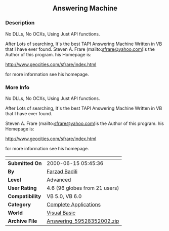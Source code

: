 ﻿<div align="center">

## Answering Machine


</div>

### Description

No DLLs, No OCXs, Using Just API functions.

After Lots of searching, It's the best TAPI Answering Machine Written in VB that I have ever found. Steven A. Frare (mailto:sfrare@yahoo.com)is the Author of this program. his Homepage is:

http://www.geocities.com/sfrare/index.html

for more information see his homepage.
 
### More Info
 
No DLLs, No OCXs, Using Just API functions.

After Lots of searching, It's the best TAPI Answering Machine Written in VB that I have ever found.

Steven A. Frare (mailto:sfrare@yahoo.com)is the Author of this program. his Homepage is:

http://www.geocities.com/sfrare/index.html

for more information see his homepage.


<span>             |<span>
---                |---
**Submitted On**   |2000-06-15 05:45:36
**By**             |[Farzad Badili](https://github.com/Planet-Source-Code/PSCIndex/blob/master/ByAuthor/farzad-badili.md)
**Level**          |Advanced
**User Rating**    |4.6 (96 globes from 21 users)
**Compatibility**  |VB 5\.0, VB 6\.0
**Category**       |[Complete Applications](https://github.com/Planet-Source-Code/PSCIndex/blob/master/ByCategory/complete-applications__1-27.md)
**World**          |[Visual Basic](https://github.com/Planet-Source-Code/PSCIndex/blob/master/ByWorld/visual-basic.md)
**Archive File**   |[Answering\_59528352002\.zip](https://github.com/Planet-Source-Code/farzad-badili-answering-machine__1-32372/archive/master.zip)








